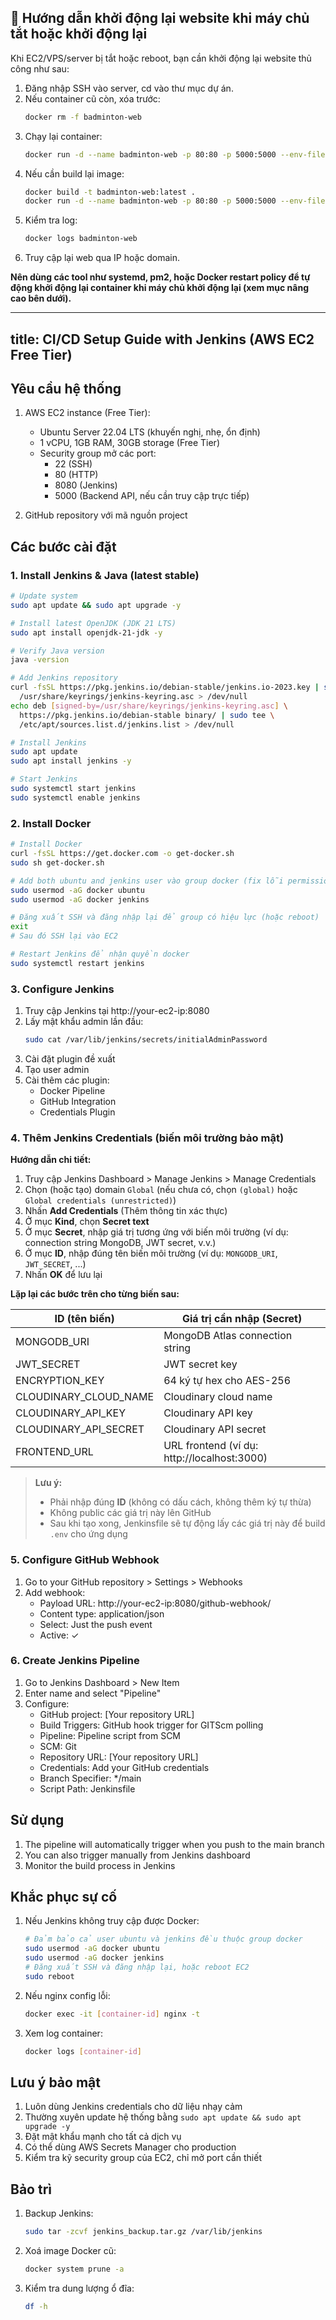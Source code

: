## 🔄 Hướng dẫn khởi động lại website khi máy chủ tắt hoặc khởi động lại

Khi EC2/VPS/server bị tắt hoặc reboot, bạn cần khởi động lại website thủ công như sau:

1. Đăng nhập SSH vào server, cd vào thư mục dự án.
2. Nếu container cũ còn, xóa trước:
   ```bash
   docker rm -f badminton-web
   ```
3. Chạy lại container:
   ```bash
   docker run -d --name badminton-web -p 80:80 -p 5000:5000 --env-file .env badminton-web:latest
   ```
4. Nếu cần build lại image:
   ```bash
   docker build -t badminton-web:latest .
   docker run -d --name badminton-web -p 80:80 -p 5000:5000 --env-file .env badminton-web:latest
   ```
5. Kiểm tra log:
   ```bash
   docker logs badminton-web
   ```
6. Truy cập lại web qua IP hoặc domain.

**Nên dùng các tool như systemd, pm2, hoặc Docker restart policy để tự động khởi động lại container khi máy chủ khởi động lại (xem mục nâng cao bên dưới).**

---
title: CI/CD Setup Guide with Jenkins (AWS EC2 Free Tier)
---

## Yêu cầu hệ thống

1. AWS EC2 instance (Free Tier):
   - Ubuntu Server 22.04 LTS (khuyến nghị, nhẹ, ổn định)
   - 1 vCPU, 1GB RAM, 30GB storage (Free Tier)
   - Security group mở các port:
     - 22 (SSH)
     - 80 (HTTP)
     - 8080 (Jenkins)
     - 5000 (Backend API, nếu cần truy cập trực tiếp)

2. GitHub repository với mã nguồn project

## Các bước cài đặt


### 1. Install Jenkins & Java (latest stable)

```bash
# Update system
sudo apt update && sudo apt upgrade -y

# Install latest OpenJDK (JDK 21 LTS)
sudo apt install openjdk-21-jdk -y

# Verify Java version
java -version

# Add Jenkins repository
curl -fsSL https://pkg.jenkins.io/debian-stable/jenkins.io-2023.key | sudo tee \
  /usr/share/keyrings/jenkins-keyring.asc > /dev/null
echo deb [signed-by=/usr/share/keyrings/jenkins-keyring.asc] \
  https://pkg.jenkins.io/debian-stable binary/ | sudo tee \
  /etc/apt/sources.list.d/jenkins.list > /dev/null

# Install Jenkins
sudo apt update
sudo apt install jenkins -y

# Start Jenkins
sudo systemctl start jenkins
sudo systemctl enable jenkins
```


### 2. Install Docker

```bash
# Install Docker
curl -fsSL https://get.docker.com -o get-docker.sh
sudo sh get-docker.sh

# Add both ubuntu and jenkins user vào group docker (fix lỗi permission)
sudo usermod -aG docker ubuntu
sudo usermod -aG docker jenkins

# Đăng xuất SSH và đăng nhập lại để group có hiệu lực (hoặc reboot)
exit
# Sau đó SSH lại vào EC2

# Restart Jenkins để nhận quyền docker
sudo systemctl restart jenkins
```


### 3. Configure Jenkins

1. Truy cập Jenkins tại http://your-ec2-ip:8080
2. Lấy mật khẩu admin lần đầu:
   ```bash
   sudo cat /var/lib/jenkins/secrets/initialAdminPassword
   ```
3. Cài đặt plugin đề xuất
4. Tạo user admin
5. Cài thêm các plugin:
   - Docker Pipeline
   - GitHub Integration
   - Credentials Plugin


### 4. Thêm Jenkins Credentials (biến môi trường bảo mật)

**Hướng dẫn chi tiết:**

1. Truy cập Jenkins Dashboard > Manage Jenkins > Manage Credentials
2. Chọn (hoặc tạo) domain `Global` (nếu chưa có, chọn `(global)` hoặc `Global credentials (unrestricted)`)
3. Nhấn **Add Credentials** (Thêm thông tin xác thực)
4. Ở mục **Kind**, chọn **Secret text**
5. Ở mục **Secret**, nhập giá trị tương ứng với biến môi trường (ví dụ: connection string MongoDB, JWT secret, v.v.)
6. Ở mục **ID**, nhập đúng tên biến môi trường (ví dụ: `MONGODB_URI`, `JWT_SECRET`, ...)
7. Nhấn **OK** để lưu lại

**Lặp lại các bước trên cho từng biến sau:**

| ID (tên biến)           | Giá trị cần nhập (Secret)                  |
|-------------------------|--------------------------------------------|
| MONGODB_URI             | MongoDB Atlas connection string            |
| JWT_SECRET              | JWT secret key                             |
| ENCRYPTION_KEY          | 64 ký tự hex cho AES-256                   |
| CLOUDINARY_CLOUD_NAME   | Cloudinary cloud name                      |
| CLOUDINARY_API_KEY      | Cloudinary API key                         |
| CLOUDINARY_API_SECRET   | Cloudinary API secret                      |
| FRONTEND_URL            | URL frontend (ví dụ: http://localhost:3000)|

> **Lưu ý:**
> - Phải nhập đúng **ID** (không có dấu cách, không thêm ký tự thừa)
> - Không public các giá trị này lên GitHub
> - Sau khi tạo xong, Jenkinsfile sẽ tự động lấy các giá trị này để build `.env` cho ứng dụng

### 5. Configure GitHub Webhook

1. Go to your GitHub repository > Settings > Webhooks
2. Add webhook:
   - Payload URL: http://your-ec2-ip:8080/github-webhook/
   - Content type: application/json
   - Select: Just the push event
   - Active: ✓

### 6. Create Jenkins Pipeline

1. Go to Jenkins Dashboard > New Item
2. Enter name and select "Pipeline"
3. Configure:
   - GitHub project: [Your repository URL]
   - Build Triggers: GitHub hook trigger for GITScm polling
   - Pipeline: Pipeline script from SCM
   - SCM: Git
   - Repository URL: [Your repository URL]
   - Credentials: Add your GitHub credentials
   - Branch Specifier: */main
   - Script Path: Jenkinsfile

## Sử dụng

1. The pipeline will automatically trigger when you push to the main branch
2. You can also trigger manually from Jenkins dashboard
3. Monitor the build process in Jenkins

## Khắc phục sự cố

1. Nếu Jenkins không truy cập được Docker:
   ```bash
   # Đảm bảo cả user ubuntu và jenkins đều thuộc group docker
   sudo usermod -aG docker ubuntu
   sudo usermod -aG docker jenkins
   # Đăng xuất SSH và đăng nhập lại, hoặc reboot EC2
   sudo reboot
   ```

2. Nếu nginx config lỗi:
   ```bash
   docker exec -it [container-id] nginx -t
   ```

3. Xem log container:
   ```bash
   docker logs [container-id]
   ```

## Lưu ý bảo mật

1. Luôn dùng Jenkins credentials cho dữ liệu nhạy cảm
2. Thường xuyên update hệ thống bằng `sudo apt update && sudo apt upgrade -y`
3. Đặt mật khẩu mạnh cho tất cả dịch vụ
4. Có thể dùng AWS Secrets Manager cho production
5. Kiểm tra kỹ security group của EC2, chỉ mở port cần thiết

## Bảo trì

1. Backup Jenkins:
   ```bash
   sudo tar -zcvf jenkins_backup.tar.gz /var/lib/jenkins
   ```

2. Xoá image Docker cũ:
   ```bash
   docker system prune -a
   ```

3. Kiểm tra dung lượng ổ đĩa:
   ```bash
   df -h
   ```
